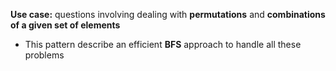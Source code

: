 **Use case:** questions involving dealing with **permutations** and **combinations of a given set of elements**

- This pattern describe an efficient **BFS** approach to handle all these problems
